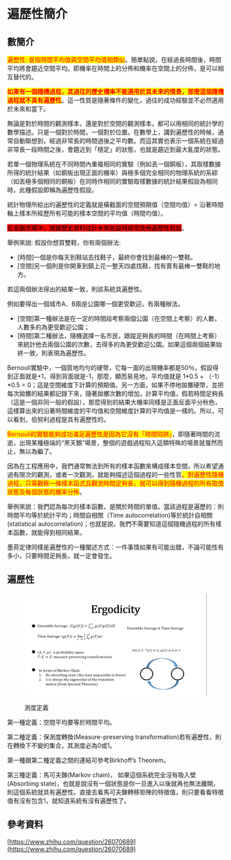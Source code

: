 # 遍歷性簡介

## 數簡介

<mark style="color:red;">遍歷性: 是指時間平均值與空間平均值相類似</mark>。簡單點說，在經過長時間後，時間平均將會趨近空間平均。即機率在時間上的分佈和機率在空間上的分佈，是可以相互替代的。

<mark style="color:red;">**如果有一個隨機過程，其過往的歷史機率不能適用於其未來的情景，那麼這個隨機過程就不具有遍歷性**</mark>。這一性質是隨著條件的變化，過往的成功經驗並不必然適用於未來和當下。

無論是對於時間的觀測樣本，還是對於空間的觀測樣本，都可以用相同的統計學的數學描述。只是一個對於時間，一個對於位置。在數學上，講到遍歷性的時候，通常自動聯想到，經過非常長的時間過後之平均數。而這其實也表示一個系統在經過非常長一段時間之後，會趨近到「穩定」的狀態，也就是趨近到最大亂度的狀態。

若單一個物理系統在不同時間內重複相同的實驗（例如丟一個銅板），其取樣數據所得的統計結果（如銅板出現正面的機率）與極多個完全相同的物理系統的系綜（如丟極多個相同的銅板）在同時作相同的實驗取樣數據的統計結果假設為相同時，此種假設即稱為遍歷性假設。

統計物理所給出的遍歷性的定義就是橫截面的空間預期值（空間均值）= 沿著時間軸上樣本所經歷所有可能的樣本空間的平均值（時間均值）。

<mark style="background-color:red;">在金融市場中，根據歷史資料估計未來收益時經常使用遍歷性假設</mark>。

舉例來說: 假設你想買雙鞋，你有兩個辦法:&#x20;

* \[時間]一個是你每天到鞋站去找鞋子，最終你會找到最棒的一雙鞋。
* \[空間]另一個則是你開車到鎮上花一整天四處找鞋，找有賣有最棒一雙鞋的地方。

若這兩個辦法得出的結果一致，則該系統具遍歷性。

例如要得出一個城市A、B兩座公園哪一個更受歡迎，有兩種辦法。

* \[空間]第一種辦法是在一定的時間段考察兩個公園（在空間上考察）的人數，人數多的為更受歡迎公園；
* \[時間]第二種辦法，隨機選擇一名市民，跟蹤足夠長的時間（在時間上考察）來統計他去兩個公園的次數，去得多的為更受歡迎公園。如果這個兩個結果始終一致，則表現為遍歷性。

Bernouli實驗中，一個質地均勻的硬幣，它每一面的出現機率都是50％，假設得到正面就是+1，得到背面就是-1，那麼，顯而易見地，平均值就是 1\*0.5 + （-1）\*0.5 = 0；這是空間維度下計算的預期值。另一方面，如果不停地拋擲硬幣，並把每次拋擲的結果都記錄下來，隨著拋擲次數的增加，計算平均值，假若時間足夠長（這是一個非同一般的假設），那麼得到的結果大機率同樣是正面反面平分秋色，這樣算出來的沿著時間維度的平均值和空間維度計算的平均值是一樣的。所以，可以看到，伯努利過程是具有遍歷性的。

<mark style="color:red;">Bernouli的實驗能夠成功滿足遍歷性是因為它沒有「時間陷阱」</mark>，即隨著時間的流逝，出現某種極端的“黑天鵝”場景，整個的遊戲過程陷入這類特殊的場景就戛然而止，無以為繼了。

因為在工程應用中，我們通常無法到所有的樣本函數來構成樣本空間，所以希望通過有限次的觀測，或者一次觀測，就能夠描述這個過程的一些性質<mark style="color:red;">。對遍歷性隨機過程，只需觀察一條樣本函式且觀測時間足夠長，就可以得到隨機過程的所有取值狀態及每個狀態的機率分佈</mark>。

舉例來說：我們認為每次的樣本函數，是關於時間的單值。當該過程是遍歷的：則時間平均等於統計平均；時間自相關（Time autocorrelation)等於統計自相關(statistical autocorrelation)；也就是說，我們不需要知道這個隨機過程的所有樣本函數，就能得到相同結果。

墨菲定律同樣是遍歷性的一種闡述方式：一件事情如果有可能出錯，不論可能性有多小，只要時間足夠長，就一定會發生。



## 遍歷性

<figure><img src="../.gitbook/assets/image (22).png" alt=""><figcaption><p>測度定義</p></figcaption></figure>

第一種定義：空間平均要等於時間平均。

第二種定義：保測度轉換(Measure-preserving transformation)若有遍歷性，則在轉換下不變的集合，其測度必為0或1。

第一種跟第二種定義之間的連結可參考Birkhoff’s Theorem。

第三種定義：馬可夫鍊(Markov chain)， 如果這個系統完全沒有吸入壁(Absorbing state)，也就是說沒有一個狀態是你一旦進入以後就再也無法離開，則這個系統就具有遍歷性。直接去看馬可夫鍊轉移矩陣的特徵值，則只要看看特徵值有沒有包含1，就知道系統有沒有遍歷性了。





## 參考資料

[https://www.zhihu.com/question/26070689](https://www.zhihu.com/question/26070689)
